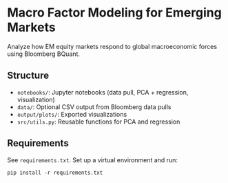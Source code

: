 # Macro Factor Modeling for Emerging Markets

Analyze how EM equity markets respond to global macroeconomic forces using Bloomberg BQuant.

## Structure
- `notebooks/`: Jupyter notebooks (data pull, PCA + regression, visualization)
- `data/`: Optional CSV output from Bloomberg data pulls
- `output/plots/`: Exported visualizations
- `src/utils.py`: Reusable functions for PCA and regression

## Requirements
See `requirements.txt`. Set up a virtual environment and run:
```
pip install -r requirements.txt
```
